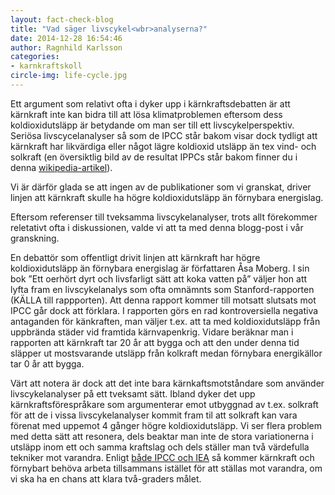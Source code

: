 ```yaml
---
layout: fact-check-blog
title: "Vad säger livscykel<wbr>analyserna?"
date: 2014-12-28 16:54:46
author: Ragnhild Karlsson
categories:
- karnkraftskoll
circle-img: life-cycle.jpg
---
```


Ett argument som relativt ofta i dyker upp i kärnkraftsdebatten är att kärnkraft inte kan bidra till att lösa klimatproblemen eftersom dess koldioxidutsläpp är betydande om man ser till ett livscykelperspektiv. Seriösa livscycelanalyser så som de IPCC står bakom visar dock tydligt att kärnkraft har likvärdiga eller något lägre koldioxid utsläpp än tex vind- och solkraft (en översiktlig bild av de resultat IPPCs står bakom finner du i denna <a href="http://en.wikipedia.org/wiki/Life-cycle_greenhouse-gas_emissions_of_energy_sources" target="_blank">wikipedia-artikel</a>).

Vi är därför glada se att ingen av de publikationer som vi granskat, driver linjen att kärnkraft skulle ha högre koldioxidutsläpp än förnybara energislag.

Eftersom referenser till tveksamma livscykelanalyser, trots allt förekommer reletativt ofta i diskussionen, valde vi att ta med denna blogg-post i vår granskning.

En debattör som offentligt drivit linjen att kärnkraft har högre koldioxidutsläpp än förnybara energislag är författaren Åsa Moberg. I sin bok ”Ett oerhört dyrt och livsfarligt sätt att koka vatten på” väljer hon att lyfta fram en livscykelanalys som ofta omnämnts som Stanford-rapporten (KÄLLA till rappporten). Att denna rapport kommer till motsatt slutsats mot IPCC går dock att förklara.
I rapporten görs en rad kontroversiella negativa antaganden för känkraften, man väljer t.ex. att ta med koldioxidutsläpp från uppbrända städer vid framtida kärnvapenkrig. Vidare beräknar man i rapporten att kärnkraft tar 20 år att bygga och att den under denna tid släpper ut mostsvarande utsläpp från kolkraft medan förnybara energikällor tar 0 år att bygga. 

Värt att notera är dock att det inte bara kärnkaftsmotståndare som använder livscykelanalyser på ett tveksamt sätt. Ibland dyker det upp kärnkraftsförespråkare som argumenterar emot utbyggnad av t.ex. solkraft för att de i vissa livscykelanalyser kommit fram til att solkraft kan vara förenat med uppemot 4 gånger högre koldioxidutsläpp. Vi ser flera problem med detta sätt att resonera, dels beaktar man inte de stora variationerna i utsläpp inom ett och samma kraftslag och dels ställer man två värdefulla tekniker mot varandra. Enligt <a href="/global/IPCC-talar-till-oss/">både IPCC och IEA</a> så kommer kärnkraft och förnybart behöva arbeta tillsammans istället för att ställas mot varandra, om vi ska ha en chans att klara två-graders målet.
